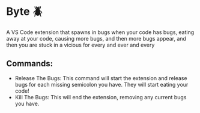 # Byte 🪲
A VS Code extension that spawns in bugs when your code has bugs, eating away at your code, causing more bugs, and then more bugs appear, and then you are stuck in a vicious for every and ever and every

## Commands:
- Release The Bugs: This command will start the extension and release bugs for each missing semicolon you have. They will start eating your code!
- Kill The Bugs: This will end the extension, removing any current bugs you have.

